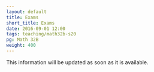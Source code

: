 ```yaml
---
layout: default
title: Exams
short_title: Exams
date: 2016-09-01 12:00
tags: teaching/math32b-s20
pg: Math 32B
weight: 400
---
```


This information will be updated as soon as it is available.

<!-- There will be two midterms and a final exam. -->

<!-- * __Midterm 1:__ 2-2:50pm, KNSY PV 1220B, Monday, 21 October, 2019 -->
<!-- * __Midterm 2:__ 2-2:50pm, KNSY PV 1220B, Monday, 18 November, 2019 -->
<!-- * __Final Exam:__ 8am-11am, Moore 100, Wednesday, 11 December, 2019 -->

<!-- __Cheatsheets:__ For each exam, students may bring a cheat sheet. Each student must prepare their own handwritten cheat sheet. For the midterms, the cheat sheet may consist of one side of half a standard (A4 or letter) sheet of paper (i.e. A5 or letter folded in half lengthways). For the final, the cheat sheet may consist of one side of a standard sheet of paper. Cheatsheets that do not meet these requirements will be confiscated at the beginning of the exam. -->

<!-- __Calculators:__ You may use a non-programmable, non-graphing, non-calculus capable calculator in exams. Calculators not meeting this specification will be confiscated. -->

<!-- __Study:__ Here I will post some rough study guides and practice exams which might aid your study. -->


<!-- - [Midterm 1 practice](midterm1-practice1.pdf) ([solutions](midterm1-practice1-solutions.pdf)) -->
<!-- - [Midterm 1 practice](midterm1-practice2.pdf) ([solutions](midterm1-practice2-solutions.pdf)) -->
<!-- - [Midterm 2 practice 1](midterm2-practice1.pdf) ([solutions](midterm2-practice1-solutions.pdf)) -->
<!-- - [Midterm 2 practice 2](midterm2-practice2.pdf) ([solutions](midterm2-practice2-solutions.pdf)) -->
<!-- - [Final practice 1](final-practice1.pdf) ([solutions](final-practice1-solutions.pdf)) -->
<!-- - [Final practice 2](final-practice2.pdf) ([solutions](final-practice2-solutions.pdf)) -->
